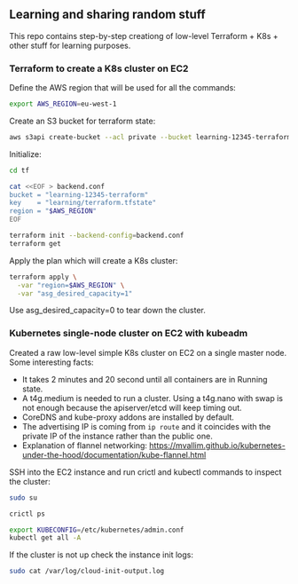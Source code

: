 ## Learning and sharing random stuff

This repo contains step-by-step creationg of low-level Terraform + K8s + other stuff for learning purposes.

### Terraform to create a K8s cluster on EC2

Define the AWS region that will be used for all the commands:

```bash
export AWS_REGION=eu-west-1
```

Create an S3 bucket for terraform state:

```bash
aws s3api create-bucket --acl private --bucket learning-12345-terraform --create-bucket-configuration LocationConstraint=$AWS_REGION
```

Initialize:

```bash
cd tf

cat <<EOF > backend.conf
bucket = "learning-12345-terraform"
key    = "learning/terraform.tfstate"
region = "$AWS_REGION"
EOF

terraform init --backend-config=backend.conf
terraform get
```

Apply the plan which will create a K8s cluster:

```bash
terraform apply \
  -var "region=$AWS_REGION" \
  -var "asg_desired_capacity=1"
```

Use asg_desired_capacity=0 to tear down the cluster.

### Kubernetes single-node cluster on EC2 with kubeadm

Created a raw low-level simple K8s cluster on EC2 on a single master node. Some interesting facts:

- It takes 2 minutes and 20 second until all containers are in Running state.
- A t4g.medium is needed to run a cluster. Using a t4g.nano with swap is not enough because the apiserver/etcd will keep timing out.
- CoreDNS and kube-proxy addons are installed by default.
- The advertising IP is coming from `ip route` and it coincides with the private IP of the instance rather than the public one.
- Explanation of flannel networking: https://mvallim.github.io/kubernetes-under-the-hood/documentation/kube-flannel.html

SSH into the EC2 instance and run crictl and kubectl commands to inspect the cluster:

```bash
sudo su

crictl ps

export KUBECONFIG=/etc/kubernetes/admin.conf
kubectl get all -A
```

If the cluster is not up check the instance init logs:

```bash
sudo cat /var/log/cloud-init-output.log
```
